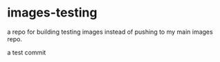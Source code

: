# images-testing
a repo for building testing images instead of pushing to my main images repo.

a test commit
